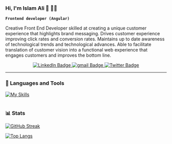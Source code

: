 ### Hi, I'm Islam Ali 👋 👨‍💻
**`Frontend developer (Angular)`**

Creative Front End Developer skilled at creating a unique customer experience that highlights brand messaging. Drives customer experience improving click rates and conversion rates. Maintains up to date awareness of technological trends and technological advances. Able to facilitate translation of customer vision into a functional web experience that engages customers and improves the bottom line.

<div id="badges"  align="center">
  <a href="https://www.linkedin.com/in/abdelrhman-yasser-0650421b2/](https://www.linkedin.com/in/islam-ali-959893143/">
    <img src="https://img.shields.io/badge/LinkedIn-blue?style=for-the-badge&logo=linkedin&logoColor=white" alt="LinkedIn Badge"/>
  </a>
  <a href="islam.ali.khattab@gmail.com">
    <img src="https://img.shields.io/badge/gmail-red?style=for-the-badge&logo=gmail&logoColor=white" alt="gmail Badge"/>
  </a>
  <a href="https://twitter.com/Abdelrh90061454](https://twitter.com/islam_aliii">
    <img src="https://img.shields.io/badge/Twitter-blue?style=for-the-badge&logo=twitter&logoColor=white" alt="Twitter Badge"/>
  </a>
</div>

---

### 🧰 Languages and Tools

[![My Skills](https://skillicons.dev/icons?i=angular,ts,js,babel,html,css,firebase,bootstrap,jquery,git,github,bash)](https://skillicons.dev)

#

### 📊 Stats

[![GitHub Streak](http://github-readme-streak-stats.herokuapp.com?user=IslamAlii&theme=dark&background=000000)](https://git.io/streak-stats)

[![Top Langs](https://github-readme-stats.vercel.app/api/top-langs/?username=IslamAlii&layout=compact&theme=vision-friendly-dark)](https://github.com/anuraghazra/github-readme-stats)
